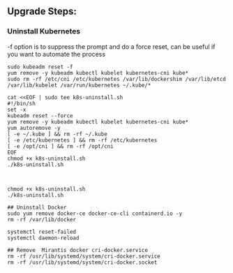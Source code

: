 
## Upgrade Steps:

### Uninstall Kubernetes

-f option is to suppress the prompt and do a force reset, can be useful if you want to automate the process

```shell
sudo kubeadm reset -f
yum remove -y kubeadm kubectl kubelet kubernetes-cni kube*
sudo rm -rf /etc/cni /etc/kubernetes /var/lib/dockershim /var/lib/etcd /var/lib/kubelet /var/run/kubernetes ~/.kube/*

cat <<EOF | sudo tee k8s-uninstall.sh
#!/bin/sh
set -x
kubeadm reset --force
yum remove -y kubeadm kubectl kubelet kubernetes-cni kube*
yum autoremove -y
[ -e ~/.kube ] && rm -rf ~/.kube
[ -e /etc/kubernetes ] && rm -rf /etc/kubernetes
[ -e /opt/cni ] && rm -rf /opt/cni
EOF
chmod +x k8s-uninstall.sh
./k8s-uninstall.sh



chmod +x k8s-uninstall.sh 
./k8s-uninstall.sh
```
```shell
## Uninstall Docker
sudo yum remove docker-ce docker-ce-cli containerd.io -y
rm -rf /var/lib/docker

systemctl reset-failed
systemctl daemon-reload

## Remove  Mirantis docker cri-docker.service
rm -rf /usr/lib/systemd/system/cri-docker.service
rm -rf /usr/lib/systemd/system/cri-docker.socket

```
